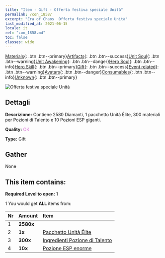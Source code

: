 ```yaml
---
title: "Item - Gift - Offerta festiva speciale Unità"
permalink: /con_1858/
excerpt: "Era of Chaos  Offerta festiva speciale Unità"
last_modified_at: 2021-06-15
locale: it
ref: "con_1858.md"
toc: false
classes: wide
---
```

 [Materials](/ItemsIT/){: .btn .btn--primary}[Artifacts](/ItemsIT/Artifacts/){: .btn .btn--success}[Unit Soul](/ItemsIT/UnitSoul/){: .btn .btn--warning}[Unit Awakening](/ItemsIT/UnitAwakening/){: .btn .btn--danger}[Hero Soul](/ItemsIT/HeroSoul/){: .btn .btn--info}[Hero Skill](/ItemsIT/HeroSkill/){: .btn .btn--primary}[Gift](/ItemsIT/Gift/){: .btn .btn--success}[Event related](/ItemsIT/Events/){: .btn .btn--warning}[Avatars](/ItemsIT/Avatars/){: .btn .btn--danger}[Consumables](/ItemsIT/Consumables/){: .btn .btn--info}[Unknown](/ItemsIT/Unknown/){: .btn .btn--primary}

 ![Offerta festiva speciale Unità](/images/t/i_907116.png)

## Dettagli
 **Descrizione:** Contiene 2580 Diamanti, 1 pacchetto Unità Élite, 300 materiali per Pozioni di Talento e 10 Pozioni ESP giganti.

 **Quality:** <span style="color: #DA70D6">OK</span>

 **Type:** Gift

## Gather

  None

## This item contains:

 **Required Level to open:** 1

 1 You would get **ALL** items  from:

  | Nr | Amount |     Item    |
  |:---|:-------|:------------|
  | 1 |  **2580x** | <i class="fas fa-gem"/> |  | 
  | 2 |  **1x** | [Pacchetto Unità Élite](/ItemsIT/con_1833/) |  | 
  | 3 |  **300x** | [Ingredienti Pozione di Talento](/ItemsIT/con_1120/) |  | 
  | 4 |  **10x** | [Pozione ESP enorme](/ItemsIT/con_703/) |  | 
